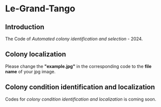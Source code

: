 # Le-Grand-Tango
## Introduction
The Code of *Automated colony identification and selection* - 2024.
## Colony localization
Please change the **"example.jpg"** in the corresponding code to the **file name** of your jpg image.
## Colony condition identification and localization
Codes for *colony condition identification and localization* is coming soon.

